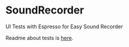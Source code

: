 # SoundRecorder
UI Tests with Espresso for Easy Sound Recorder

Readme about tests is [here](app/src/androidTest/README.md).

